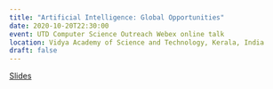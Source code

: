 ```yaml
---
title: "Artificial Intelligence: Global Opportunities"
date: 2020-10-20T22:30:00
event: UTD Computer Science Outreach Webex online talk
location: Vidya Academy of Science and Technology, Kerala, India
draft: false
---
```


[Slides](https://slides.com/karlho/talk_ai_globalopportunities/fullscreen)

